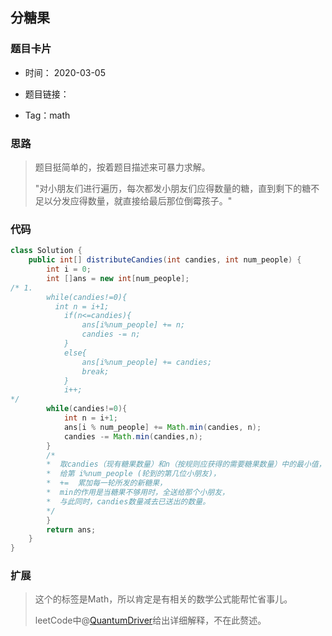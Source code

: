 ## 分糖果



### 题目卡片 

- 时间： 2020-03-05

- 题目链接：

  [1103]: https://leetcode-cn.com/problems/distribute-candies-to-people/

- Tag：math

  



### 思路

>题目挺简单的，按着题目描述来可暴力求解。
>
>"对小朋友们进行遍历，每次都发小朋友们应得数量的糖，直到剩下的糖不足以分发应得数量，就直接给最后那位倒霉孩子。"

### 代码

```java
class Solution {
    public int[] distributeCandies(int candies, int num_people) {
        int i = 0;
        int []ans = new int[num_people];
/* 1.
		while(candies!=0){
          int n = i+1;
            if(n<=candies){
                ans[i%num_people] += n;
                candies -= n; 
            }
            else{
                ans[i%num_people] += candies;
                break; 
            }
            i++;
*/
        while(candies!=0){
            int n = i+1;	 
        	ans[i % num_people] += Math.min(candies, n);
            candies -= Math.min(candies,n);
        }
        /* 
        *  取candies（现有糖果数量）和n（按规则应获得的需要糖果数量）中的最小值，
        *  给第 i%num_people (轮到的第几位小朋友)，
        *  +=  累加每一轮所发的新糖果，
        *  min的作用是当糖果不够用时，全送给那个小朋友，
        *  与此同时，candies数量减去已送出的数量。
        */
        }
        return ans;
    }
}
```



### 扩展

> 这个的标签是Math，所以肯定是有相关的数学公式能帮忙省事儿。
>
> leetCode中@[QuantumDriver](https://leetcode-cn.com/u/quantumdriver/)给出详细解释，不在此赘述。
>
> [分糖果]: https://leetcode-cn.com/problems/distribute-candies-to-people/solution/xiang-xi-jie-shi-shu-xue-fang-fa-zen-yao-zuo-gao-z/
>
> 
>
> 

